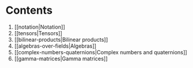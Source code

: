# Contents
1. [[notation|Notation]]
3. [[tensors|Tensors]]
4. [[bilinear-products|Bilinear products]]
5. [[algebras-over-fields|Algebras]]
6. [[complex-numbers-quaternions|Complex numbers and quaternions]]
7. [[gamma-matrices|Gamma matrices]]







